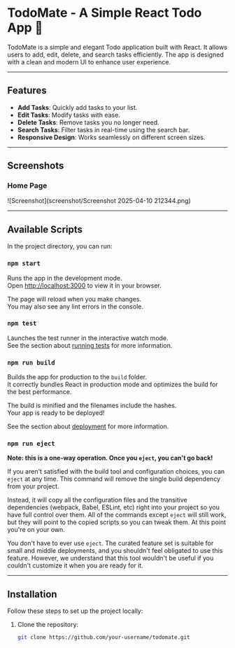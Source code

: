 # TodoMate - A Simple React Todo App 📝

TodoMate is a simple and elegant Todo application built with React. It allows users to add, edit, delete, and search tasks efficiently. The app is designed with a clean and modern UI to enhance user experience.

---

## Features

- **Add Tasks**: Quickly add tasks to your list.
- **Edit Tasks**: Modify tasks with ease.
- **Delete Tasks**: Remove tasks you no longer need.
- **Search Tasks**: Filter tasks in real-time using the search bar.
- **Responsive Design**: Works seamlessly on different screen sizes.

---

## Screenshots

### Home Page
![Screenshot](screenshot/Screenshot 2025-04-10 212344.png)





---

## Available Scripts

In the project directory, you can run:

### `npm start`

Runs the app in the development mode.\
Open [http://localhost:3000](http://localhost:3000) to view it in your browser.

The page will reload when you make changes.\
You may also see any lint errors in the console.

### `npm test`

Launches the test runner in the interactive watch mode.\
See the section about [running tests](https://facebook.github.io/create-react-app/docs/running-tests) for more information.

### `npm run build`

Builds the app for production to the `build` folder.\
It correctly bundles React in production mode and optimizes the build for the best performance.

The build is minified and the filenames include the hashes.\
Your app is ready to be deployed!

See the section about [deployment](https://facebook.github.io/create-react-app/docs/deployment) for more information.

### `npm run eject`

**Note: this is a one-way operation. Once you `eject`, you can't go back!**

If you aren't satisfied with the build tool and configuration choices, you can `eject` at any time. This command will remove the single build dependency from your project.

Instead, it will copy all the configuration files and the transitive dependencies (webpack, Babel, ESLint, etc) right into your project so you have full control over them. All of the commands except `eject` will still work, but they will point to the copied scripts so you can tweak them. At this point you're on your own.

You don't have to ever use `eject`. The curated feature set is suitable for small and middle deployments, and you shouldn't feel obligated to use this feature. However, we understand that this tool wouldn't be useful if you couldn't customize it when you are ready for it.

---

## Installation

Follow these steps to set up the project locally:

1. Clone the repository:
   ```bash
   git clone https://github.com/your-username/todomate.git
